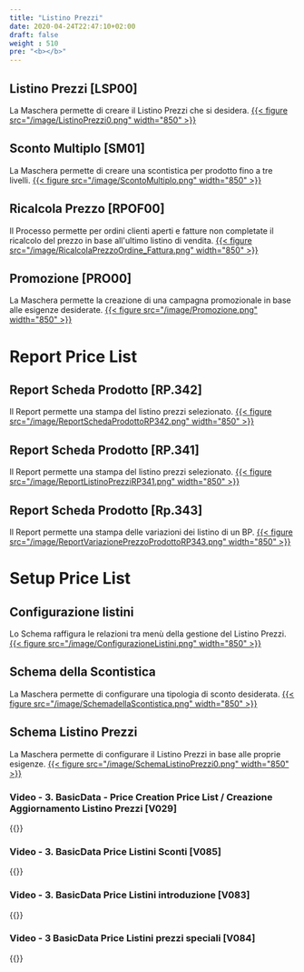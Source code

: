 ```yaml
---
title: "Listino Prezzi"
date: 2020-04-24T22:47:10+02:00
draft: false
weight : 510
pre: "<b></b>"
---
```


## Listino Prezzi [LSP00]
La Maschera permette di creare il Listino Prezzi che si desidera. 
[{{< figure src="/image/ListinoPrezzi0.png"  width="850"  >}}](/image/ListinoPrezzi0.png)

## Sconto Multiplo [SM01]
La Maschera permette di creare una scontistica per prodotto fino a tre livelli.
[{{< figure src="/image/ScontoMultiplo.png"  width="850"  >}}](/image/ScontoMultiplo.png)

## Ricalcola Prezzo [RPOF00]
Il Processo permette per ordini clienti aperti e fatture non completate il ricalcolo del prezzo in base all'ultimo listino di vendita.
[{{< figure src="/image/RicalcolaPrezzoOrdine_Fattura.png"  width="850"  >}}](/image/RicalcolaPrezzoOrdine_Fattura.png)

## Promozione [PRO00]
La Maschera permette la creazione di una campagna promozionale in base alle esigenze desiderate. 
[{{< figure src="/image/Promozione.png"  width="850"  >}}](/image/Promozione.png)


# Report Price List
## Report Scheda Prodotto [RP.342]
Il Report permette una stampa del listino prezzi selezionato.
[{{< figure src="/image/ReportSchedaProdottoRP342.png"  width="850"  >}}](/image/ReportSchedaProdottoRP342.png)
## Report Scheda Prodotto [RP.341]
Il Report permette una stampa del listino prezzi selezionato.
[{{< figure src="/image/ReportListinoPrezziRP341.png"  width="850"  >}}](/image/ReportListinoPrezziRP341.png)
## Report Scheda Prodotto [Rp.343]
Il Report permette una stampa delle variazioni dei listino di un BP.
[{{< figure src="/image/ReportVariazionePrezzoProdottoRP343.png"  width="850"  >}}](/image/ReportVariazionePrezzoProdottoRP343.png)


# Setup Price List
## Configurazione listini
Lo Schema raffigura le relazioni tra menù della gestione del Listino Prezzi.
[{{< figure src="/image/ConfigurazioneListini.png"  width="850"  >}}](/image/ConfigurazioneListini.png)
## Schema della Scontistica
La Maschera permette di configurare una tipologia di sconto desiderata. 
[{{< figure src="/image/SchemadellaScontistica.png"  width="850"  >}}](/image/SchemadellaScontistica.png)
## Schema Listino Prezzi
La Maschera permette di configurare il Listino Prezzi in base alle proprie esigenze.
[{{< figure src="/image/SchemaListinoPrezzi0.png"  width="850"  >}}](/image/SchemaListinoPrezzi0.png)



### Video - 3. BasicData - Price  Creation Price List / Creazione Aggiornamento Listino Prezzi [V029]
{{<youtube CgRmcrkKOwQ>}}

### Video - 3. BasicData Price Listini Sconti [V085]
{{<youtube AKFIysBvN5k>}}

### Video - 3. BasicData Price Listini introduzione [V083]
{{<youtube ayeX0hTN3H8>}}

### Video - 3 BasicData Price Listini prezzi speciali [V084]
{{<youtube RoE5pO3bIiI>}}

